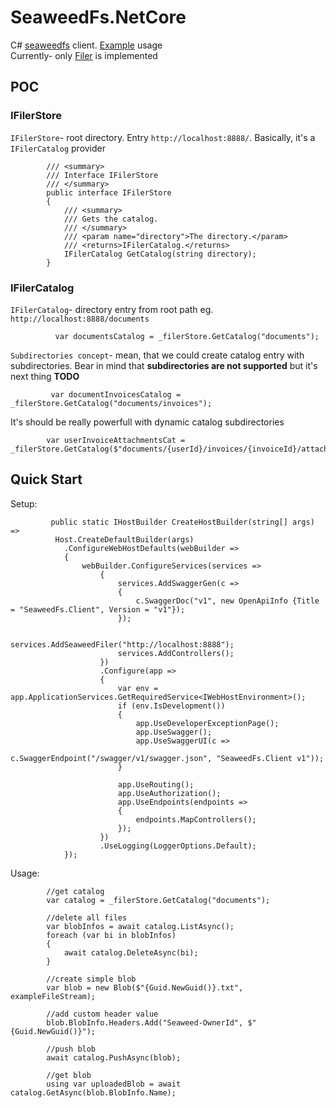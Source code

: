 SeaweedFs.NetCore
============

C# [seaweedfs](https://github.com/chrislusf/seaweedfs) client. [Example](./examples/SeaweedFs.Client.Example) usage  
Currently- only [Filer](https://github.com/chrislusf/seaweedfs/wiki/Filer-Setup) is implemented  

POC
------- 
 ### IFilerStore
`IFilerStore`- root directory. Entry `http://localhost:8888/`. Basically, it's a `IFilerCatalog` provider        

            /// <summary>
            /// Interface IFilerStore
            /// </summary>
            public interface IFilerStore
            {
                /// <summary>
                /// Gets the catalog.
                /// </summary>
                /// <param name="directory">The directory.</param>
                /// <returns>IFilerCatalog.</returns>
                IFilerCatalog GetCatalog(string directory);
            }
 
 ### IFilerCatalog
`IFilerCatalog`- directory entry from root path eg. `http://localhost:8888/documents`  

              var documentsCatalog = _filerStore.GetCatalog("documents");
              

  
`Subdirectories concept`- mean, that we could create catalog entry with subdirectories. Bear in mind that **subdirectories are not supported** but it's next thing **TODO**     
            
             var documentInvoicesCatalog = _filerStore.GetCatalog("documents/invoices");

It's should be really powerfull with dynamic catalog subdirectories    

            var userInvoiceAttachmentsCat = _filerStore.GetCatalog($"documents/{userId}/invoices/{invoiceId}/attachments");  
                      
           

Quick Start
-------
Setup:

             public static IHostBuilder CreateHostBuilder(string[] args) =>
              Host.CreateDefaultBuilder(args)
                .ConfigureWebHostDefaults(webBuilder =>
                {
                    webBuilder.ConfigureServices(services =>
                        {
                            services.AddSwaggerGen(c =>
                            {
                                c.SwaggerDoc("v1", new OpenApiInfo {Title = "SeaweedFs.Client", Version = "v1"});
                            });

                            services.AddSeaweedFiler("http://localhost:8888");
                            services.AddControllers();
                        })
                        .Configure(app =>
                        {
                            var env = app.ApplicationServices.GetRequiredService<IWebHostEnvironment>();
                            if (env.IsDevelopment())
                            {
                                app.UseDeveloperExceptionPage();
                                app.UseSwagger();
                                app.UseSwaggerUI(c =>
                                    c.SwaggerEndpoint("/swagger/v1/swagger.json", "SeaweedFs.Client v1"));
                            }

                            app.UseRouting();
                            app.UseAuthorization();
                            app.UseEndpoints(endpoints =>
                            {
                                endpoints.MapControllers();
                            });
                        })
                        .UseLogging(LoggerOptions.Default);
                });
            
            
Usage:

            //get catalog
            var catalog = _filerStore.GetCatalog("documents");

            //delete all files
            var blobInfos = await catalog.ListAsync();
            foreach (var bi in blobInfos)
            {
                await catalog.DeleteAsync(bi);
            }

            //create simple blob
            var blob = new Blob($"{Guid.NewGuid()}.txt", exampleFileStream);

            //add custom header value
            blob.BlobInfo.Headers.Add("Seaweed-OwnerId", $"{Guid.NewGuid()}");

            //push blob
            await catalog.PushAsync(blob);

            //get blob
            using var uploadedBlob = await catalog.GetAsync(blob.BlobInfo.Name);
